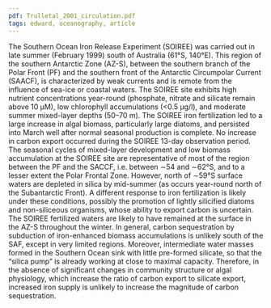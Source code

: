 ```yaml
---
pdf: Trulletal_2001_circulation.pdf
tags: edward, oceanography, article
---
```

The Southern Ocean Iron Release Experiment (SOIREE) was carried out in late summer (February 1999) south of Australia (61°S, 140°E). This region of the southern Antarctic Zone (AZ-S), between the southern branch of the Polar Front (PF) and the southern front of the Antarctic Circumpolar Current (SAACF), is characterized by weak currents and is remote from the influence of sea-ice or coastal waters. The SOIREE site exhibits high nutrient concentrations year-round (phosphate, nitrate and silicate remain above 10 μM), low chlorophyll accumulations (<0.5 μg/l), and moderate summer mixed-layer depths (50–70 m). The SOIREE iron fertilization led to a large increase in algal biomass, particularly large diatoms, and persisted into March well after normal seasonal production is complete. No increase in carbon export occurred during the SOIREE 13-day observation period. The seasonal cycles of mixed-layer development and low biomass accumulation at the SOIREE site are representative of most of the region between the PF and the SACCF, i.e. between ∼54 and ∼62°S, and to a lesser extent the Polar Frontal Zone. However, north of ∼59°S surface waters are depleted in silica by mid-summer (as occurs year-round north of the Subantarctic Front). A different response to iron fertilization is likely under these conditions, possibly the promotion of lightly silicified diatoms and non-siliceous organisms, whose ability to export carbon is uncertain. The SOIREE fertilized waters are likely to have remained at the surface in the AZ-S throughout the winter. In general, carbon sequestration by subduction of iron-enhanced biomass accumulations is unlikely south of the SAF, except in very limited regions. Moreover, intermediate water masses formed in the Southern Ocean sink with little pre-formed silicate, so that the “silica pump” is already working at close to maximal capacity. Therefore, in the absence of significant changes in community structure or algal physiology, which increase the ratio of carbon export to silicate export, increased iron supply is unlikely to increase the magnitude of carbon sequestration.
